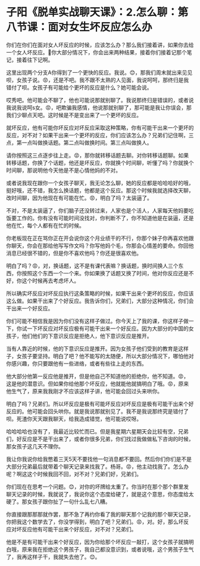 # 子阳《脱单实战聊天课》：2.怎么聊：第八节课：面对女生坏反应怎么办

你们在你们在面对女人坏反应的时候，应该怎么办？那么我们接着讲，如果你去给一个女人坏反应。🤧你大部分情况下，你会出来两种结果，接着你们接着记那个笔记，接着往下记啊。

这里出现两个分支A你得到了一个更快的反应。我说。😊，那我们周末就出来见见呗，女孩子说。😡，还是不吧。我不跟不太熟的人见面，我说呵呵，那终归是我错付了呗。女孩子有可能给个更坏的反应是什么？她可能会说。

哎秀吧。他可能会不聊了，他也可能说那就别聊了。我说那终归是错误的，或者说我说我说呵s女。😡，吧欺骗我感情，他说那就别聊了，那可能是我让你误会，那我们少聊点天吧。这时候是不是变出来了一个更坏的反应。

就坏反应，他有可能你坏反应对坏反应采取这种策略，你有可能干出来一个更坏的反应，对不对？如果干出来一个更坏的反应，你们应该怎么办？兄弟们记住啊，三点，第一点叫做换话题。第二点叫做换时间。第三点叫做换人。

请你按照这三点逐步往上走。😡，那你就转移话题去聊。对你转移话题聊。如果转移话题，你换了个话题，他还是坏反应，你就换个时间聊，听懂了吗？你就换个时间聊，那说明他今天他是不是心情他妈的不对。

或者说我现在跟你一个女孩子聊天，我无论怎么聊，她的反应都是哈哈哈好的哦，挺好哦，还不错，我怎么换话题，他都是这个反应。那这个时候我就选择改天聊，改时间聊，因为他现在有可能在忙。😡，明白了吗？太装逼了。

不对，不是太装逼了，你们脑子还没转过来，人家也是个活人，人家每天他妈要吃饭要工作的。你有没有可能时间没找对，你判断不了，你不知道他是在装逼，还是他在忙，每个人都有在忙的时候。

你老板现在正在骂你正在开会说你这个月业绩干的不行，你那个妹子你再喜欢他跟你聊天，你会在那给他写写作文吗？你写他妈个毛，你那会心情差的要命。你回他消息已经很不错的，但是你不喜欢他吗？你还是很喜欢他。

明白了吗？😡，对，换话题，这不是有课代表嘛？换话题，换时间换人三个东西，你按照这个东西一个一个来。你如果换了话题又换了时间，他对你反应还是不好，你这个时候再去考虑坏人。

所以确实坏反应对坏反应执行这条策略的时候，如果干出来个更坏的反应，你应该这么做。如果干出来了个好反应。我告诉你们，兄弟们，大部分这种情况，你们会干出来一个好反应。

你们可能不相信我是因为你们没有这样子做过。你今天上了我的课，你这样子做一下，你试一下坏反应对坏反应极有可能干出来一个好反应。因为大部分的中国的女孩子，他们他们的下意识反应是拒绝人，他下意识反应是推开。

当有人靠近的时候，他的下意识反应是推开。因为女孩子他们受到的教育是这样子，女孩子要坚持。明白了吧？他不能写的太随便，所以大部分情况下，哪怕他对你感兴趣，你只要跟他有一些进络，或者有些往上走的东西。

他大部分他第一反应他是推开，但是他自己不知道他的拒绝你，他不知道。😡，这是他的潜意识。但如果你给他那个坏反应，他就能他就搞明白了哦。😡，原来他生气了，原来我我刚才不应该这样子讲，他可能会回过头来哄你。

明白了吗？兄弟们。所以坏反应是极有可能坏反应对坏反应是极有可能干出来个好反应的。他可能会回头哄你。就是我说那就别见了。我不是我说那终究是错付了呗。死渣你天天跟我聊天，给我造成错觉，他可能说哎呀。

哈哈哈哈也没有了，我最近比较忙而已。但是我星期六星期天会比较有空，兄弟们，好反应是不是干出来了，或者你很多兄弟，你们找过我做做私下咨询的时候，那女孩子这几天不理你。

我让你我说你给我憋着三天5天不要找他一句消息都不要回。然后你们你们是不是大部分兄弟最后就带着个聊天记录来找我了。杨哥。😡，他主动找我了。怎么办呢？啊这这个时候我回不回，对不对？兄弟们好，兄弟们。

你们现在在思考一个问题。😊，对你的坏牌给太重了。你当时在那个那个群里发聊天记录的时候，我就说了，我说你这个态度给硬了，就是这个意思，你态度给太硬了。那女孩子跟你扯了一句什么乱七八糟。

你直接跟那那那就作罢，那不急了再约你看了我的聊天那个记我的那个聊天记录，你把我这个数学去了，你没学得到，明白了吧？兄弟们。😡，对。好，那么坏反应对坏反应他有可能干出来个好反应，对不对？兄弟们。

他是不是有可能干出来个好反应，因为你给那个坏反应一敲打，这个女孩子就搞明白哦，原来我在拒绝这个男孩子，我自己都没意识到，或者说哦，这个男孩子生气了，我再这样子干，我就失去他了。😊。

